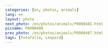 ```yaml
---
categories: [en, photos, animals]
lang: en
layout: photo
next_photo: /en/photos/animals/P0000481.html
picname: P0000480
prev_photo: /en/photos/animals/P0000487.html
tags: [Fotofalle, Leopard]
---
```

